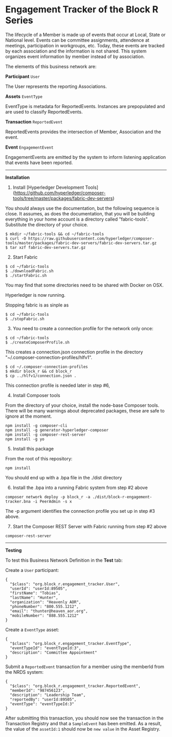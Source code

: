 # Engagement Tracker of the Block R Series

The lifecycle of a Member is made up of events that occur at Local, State or National level.  Events can be committee assignments, attendence at meetings, participation in workgroups, etc.  Today, these events are tracked by each association and the information is not shared.  This system organizes event information by member instead of by association.
 
The elements of this business network are:

**Participant**
`User`

The User represents the reporting Associations.

**Assets**
`EventType`

EventType is metadata for ReportedEvents.  Instances are prepopulated and are used to classify ReportedEvents.

**Transaction**
`ReportedEvent`

ReportedEvents provides the intersection of Member, Association and the event.

**Event**
`EngagementEvent`

EngagementEvents are emitted by the system to inform listening application that events have been reported. 

---

**Installation**

1. Install [Hyperledger Development Tools] (https://github.com/hyperledger/composer-tools/tree/master/packages/fabric-dev-servers)

You should always use the documentation, but the following sequence is close.  It assumes, as does the documentation, that you will be building everything in your home account is a directory called "fabric-tools".  Substitute the directory of your choice.

```
$ mkdir ~/fabric-tools && cd ~/fabric-tools
$ curl -O https://raw.githubusercontent.com/hyperledger/composer-tools/master/packages/fabric-dev-servers/fabric-dev-servers.tar.gz
$ tar xzf fabric-dev-servers.tar.gz
```


2. Start Fabric

```
$ cd ~/fabric-tools
$ ./downloadFabric.sh
$ ./startFabric.sh
```

You may find that some directories need to be shared with Docker on OSX.

Hyperledger is now running.

Stopping fabric is as sinple as

```
$ cd ~/fabric-tools
$ ./stopFabric.sh
```


3. You need to create a connection profile for the network only once:

```
$ cd ~/fabric-tools
$ ./createComposerProfile.sh
```

This creates a connection.json connection profile in the directory "~/.composer-connection-profiles/hlfv1".

```
$ cd ~/.composer-connection-profiles
$ mkdir block_r && cd block_r
$ cp ../hlfv1/connection.json .
```

This connection profile is needed later in step #6,


4. Install Composer tools

From the directory of your choice, install the node-base Composer tools.  There will be many warnings about deprecated packages, these are safe to ignore at the moment.

```
npm install -g composer-cli
npm install -g generator-hyperledger-composer
npm install -g composer-rest-server
npm install -g yo
```


5. Install this package

From the root of this repository:

```
npm install
```

You should end up with a .bpa file in the ./dist directory


6.  Install the .bpa into a running Fabric system from step #2 above

```
composer network deploy -p block_r -a ./dist/block-r-engagement-tracker.bna -i PeerAdmin -s x
```

The -p argument identifies the connection profile you set up in step #3 above.


7. Start the Composer REST Server with Fabric running from step #2 above

```
composer-rest-server
```

---


**Testing**

To test this Business Network Definition in the **Test** tab:

Create a `User` participant:

```
{
  "$class": "org.block_r.engagement_tracker.User",
  "userId": "userId:89505",
  "firstName": "Tobias",
  "lastName": "Hunter",
  "organization": "Heavenly AOR",
  "phoneNumber": "800.555.1212",
  "email": "thunter@heaven_aor.org",
  "mobileNumber": "888.555.1212"
}
```

Create a `EventType` asset:

```
{
  "$class": "org.block_r.engagement_tracker.EventType",
  "eventTypeId": "eventTypeId:3",
  "description": "Committee Appointment"
}
```

Submit a `ReportedEvent` transaction for a member using the memberId from the NRDS system:

```
{
  "$class": "org.block_r.engagement_tracker.ReportedEvent",
  "memberId": "987456123",
  "description": "Leadership Team",
  "reportedBy": "userId:89505",
  "eventType": "eventTypeId:3"
}
```

After submitting this transaction, you should now see the transaction in the Transaction Registry and that a `SampleEvent` has been emitted. As a result, the value of the `assetId:1` should now be `new value` in the Asset Registry.


